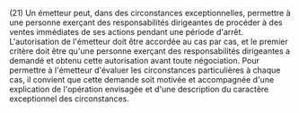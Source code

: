 (21) Un émetteur peut, dans des circonstances exceptionnelles, permettre à une personne exerçant des responsabilités dirigeantes de procéder à des ventes immédiates de ses actions pendant une période d'arrêt. L'autorisation de l'émetteur doit être accordée au cas par cas, et le premier critère doit être qu'une personne exerçant des responsabilités dirigeantes a demandé et obtenu cette autorisation avant toute négociation. Pour permettre à l'émetteur d'évaluer les circonstances particulières à chaque cas, il convient que cette demande soit motivée et accompagnée d'une explication de l'opération envisagée et d'une description du caractère exceptionnel des circonstances.